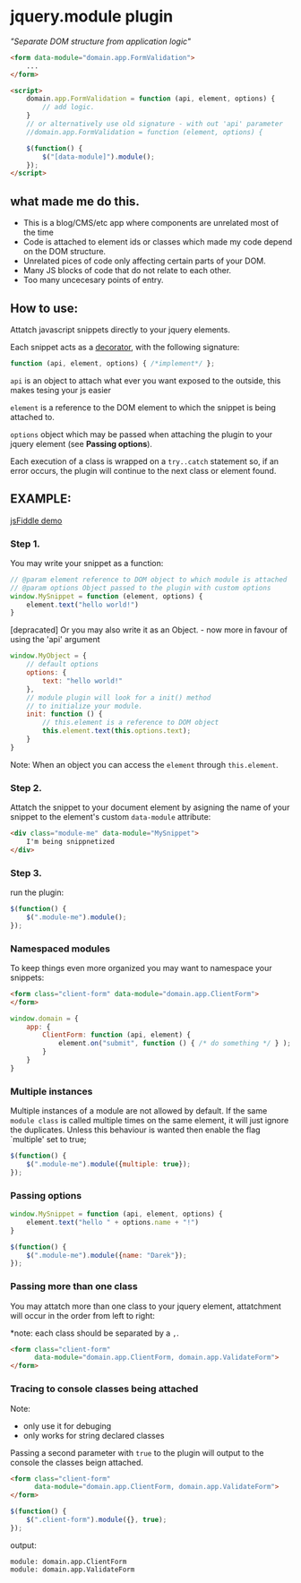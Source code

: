 # jquery.module plugin
*"Separate DOM structure from application logic"*

```html
<form data-module="domain.app.FormValidation">
    ...
</form>

<script>
    domain.app.FormValidation = function (api, element, options) {
        // add logic.
    }
    // or alternatively use old signature - with out 'api' parameter
    //domain.app.FormValidation = function (element, options) {

    $(function() {
        $("[data-module]").module();
    });
</script>
```

## what made me do this.

+ This is a blog/CMS/etc app where components are unrelated most of the time
+ Code is attached to element ids or classes which made my code depend on the DOM structure.
+ Unrelated pices of code only affecting certain parts of your DOM. 
+ Many JS blocks of code that do not relate to each other.
+ Too many uncecesary points of entry.

## How to use:

Attatch javascript snippets directly to your jquery elements.

Each snippet acts as a [decorator](http://addyosmani.com/blog/decorator-pattern/), with the following signature: 

```js
function (api, element, options) { /*implement*/ };
```
`api` is an object to attach what ever you want exposed to the outside, this makes tesing your js easier

`element` is a reference to the DOM element to which the snippet is being attached to.

`options` object which may be passed when attaching the plugin to your jquery element (see **Passing options**).

Each execution of a class is wrapped on a `try..catch` statement so, if an error 
occurs, the plugin will continue to the next class or element found.

## EXAMPLE:

[jsFiddle demo](http://jsfiddle.net/acatl/YhJ74/)

### Step 1.
You may write your snippet as a function:

```js
// @param element reference to DOM object to which module is attached
// @param options Object passed to the plugin with custom options
window.MySnippet = function (element, options) {
    element.text("hello world!")
}
```
[depracated] Or you may also write it as an Object. - now more in favour of using the 'api' argument

```js
window.MyObject = {
    // default options
    options: {
        text: "hello world!"
    },
    // module plugin will look for a init() method
    // to initialize your module.
    init: function () {
        // this.element is a reference to DOM object
        this.element.text(this.options.text);
    }
}
```

Note: When an object you can access the `element` through `this.element`.


### Step 2.
Attatch the snippet to your document element by asigning the name of your 
snippet to the element's custom `data-module` attribute:

```html
<div class="module-me" data-module="MySnippet">
    I'm being snippnetized
</div>
```

### Step 3. 
run the plugin:

```js
$(function() {
    $(".module-me").module();
});
```

### Namespaced modules
To keep things even more organized you may want to namespace your snippets:

```html
<form class="client-form" data-module="domain.app.ClientForm">
</form>
```

```js
window.domain = {
    app: {
        ClientForm: function (api, element) {
            element.on("submit", function () { /* do something */ } );
        }
    }
}
```
### Multiple instances
Multiple instances of a module are not allowed by default. If the same `module class` is called multiple times on the same element, it will just ignore the duplicates. 
Unless this behaviour is wanted then enable the flag `multiple' set to true;

```js
$(function() {
    $(".module-me").module({multiple: true});
});
```

### Passing options

```js
window.MySnippet = function (api, element, options) {
    element.text("hello " + options.name + "!")
}

$(function() {
    $(".module-me").module({name: "Darek"});
});
```

### Passing more than one class

You may attatch more than one class to your jquery element, attatchment will 
occur in the order from left to right: 

*note: each class should be separated by a `,`.

```html
<form class="client-form" 
      data-module="domain.app.ClientForm, domain.app.ValidateForm">
</form>
```

### Tracing to console classes being attached

Note: 
* only use it for debuging
* only works for string declared classes

Passing a second parameter with `true` to the plugin will output to the console 
the classes beign attached.

```html
<form class="client-form" 
      data-module="domain.app.ClientForm, domain.app.ValidateForm">
</form>
```

```js
$(function() {
    $(".client-form").module({}, true);
});
```

output: 

```
module: domain.app.ClientForm
module: domain.app.ValidateForm
```



